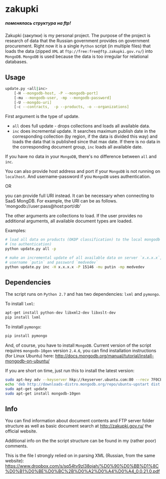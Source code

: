 zakupki
=======
##### поменялась структура на ftp!


Zakupki (закупки) is my personal project. The purpose of the project is research of data that the Russian government provides on government procurement. Right now it is a single `Python` script (in multiple files) that loads the data (zipped `XML` at `ftp://free:free@ftp.zakupki.gov.ru/`) into `MongoDB`. `MongoDB` is used because the data is too irregular for relational databases.

Usage
-----

```sh
update.py <all|inc>
	[-H --mongodb-host, -P --mongodb-port]
	[-mu --mongodb-user, -mp --mongodb-password]
	[-U --mongdo-uri]
	[-c --contracts,  -p --products, -o --organizations]
```

First argument is the type of update.
* `all` does full update - drops collections and loads all available data.
* `inc` does incremental update. It searches maximum publish date in the corresponding collection (by region, if the data is divided this way) and loads the data that is published since that max date. If there is no data in the corresponding document group, `inc` loads all available date.

If you have no data in your `MongoDB`, there's no difference between `all` and `inc`.

You can also provide host address and port if your `MongoDB` is not running on `localhost`. And username-password if you `MongoDB` uses authentication.

OR

you can provide full URI instead. It can be necessary when connecting to SaaS MongDB. For example, the URI can be as follows.
'mongodb://user:pass@host:port/db'

The other arguments are collections to load. If the user provides no additional arguments, all available document types are loaded.

Examples:
```sh
# load all data on products (OKDP classification) to the local mongodb
# (no authentication)
python update.py all -p

# make an incremental update of all available data on server `x.x.x.x`, port `15146`,
# username `putin` and password `medvedev`
python update.py inc -H x.x.x.x -P 15146 -mu putin -mp medvedev
```

Dependencies
------------

The script runs on `Python 2.7` and has two dependencies: `lxml` and `pymongo`.

To install `lxml`:
```sh
apt-get install python-dev libxml2-dev libxslt-dev
pip install lxml
```

To install `pymongo`:
```sh
pip install pymongo
```

And, of course, you have to install `MongoDB`. Current version of the script requires `mongodb-10gen` version `2.4.6`, you can find installation instructions (for Linux Ubuntu) here:
http://docs.mongodb.org/manual/tutorial/install-mongodb-on-ubuntu/

If you are short on time, just run this to install the latest version:
```sh
sudo apt-key adv --keyserver hkp://keyserver.ubuntu.com:80 --recv 7F0CEB10
echo 'deb http://downloads-distro.mongodb.org/repo/ubuntu-upstart dist 10gen' | sudo tee /etc/apt/sources.list.d/mongodb.list
sudo apt-get update
sudo apt-get install mongodb-10gen
```

Info
----

You can find information about document contents and FTP server folder structure as well as basic document search at http://zakupki.gov.ru/ the official website.

Additional info on the the script structure can be found in my (rather poor) comments.

This is the file I strongly relied on in parsing XML (Russian, from the same website):
https://www.dropbox.com/s/sq54tv9zl38ojah/%D0%90%D0%BB%D1%8C%D0%B1%D0%BE%D0%BC%2B%D0%A2%D0%A4%D0%A4_0.0.21.0.pdf
